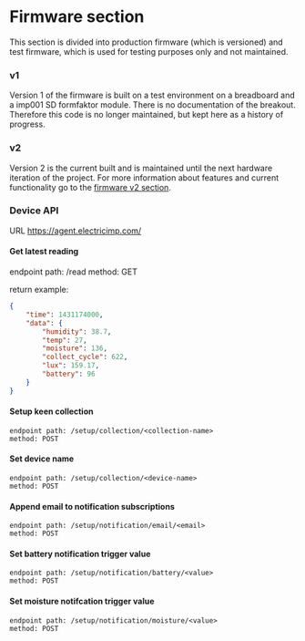 
# Firmware section

This section is divided into production firmware (which is versioned) and test firmware, which is used for testing purposes only and not maintained.

### v1

Version 1 of the firmware is built on a test environment on a breadboard and a imp001 SD formfaktor module. There is no documentation of the breakout. Therefore this code is no longer maintained, but kept here as a history of progress.

### v2

Version 2 is the current built and is maintained until the next hardware iteration of the project. For more information about features and current functionality go to the [firmware v2 section](https://github.com/bobbyziom/chirp-nora/tree/master/src/firmware/production/v2).

### Device API

URL
https://agent.electricimp.com/<agent-id>

#### Get latest reading

endpoint path: /read
method: GET

return example:

```json
{
	"time": 1431174000,
	"data": {
		"humidity": 38.7,
		"temp": 27,
		"moisture": 136,
		"collect_cycle": 622,
		"lux": 159.17,
		"battery": 96
	}
}
```

#### Setup keen collection

```
endpoint path: /setup/collection/<collection-name>
method: POST
```

#### Set device name

```
endpoint path: /setup/collection/<device-name>
method: POST
```

#### Append email to notification subscriptions

```
endpoint path: /setup/notification/email/<email>
method: POST
```

#### Set battery notification trigger value

```
endpoint path: /setup/notification/battery/<value>
method: POST
```

#### Set moisture notifcation trigger value

```
endpoint path: /setup/notification/moisture/<value>
method: POST
```
